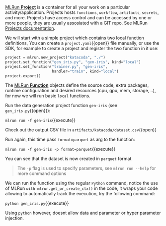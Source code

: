 [MLRun **Project**](https://docs.mlrun.org/en/latest/projects/overview.html) is a container for all your work on a particular activity/application. Projects hosts `functions`, `workflow`, 
`artifacts`, `secrets`, and more. Projects have access control and can be accessed by one or more people, they are usually assosiated with a GIT repo.
See MLRun [Projects documentation](https://docs.mlrun.org/en/latest/projects/overview.html).

We will start with a simple project which contains two local function definitions,
You can create a `project.yaml`{{open}} file manually, or use the SDK, for example to 
create a project and register the two function in it use:

```python
project = mlrun.new_project("katacoda", "./")
project.set_function("gen_iris.py", "gen-iris", kind="local")
project.set_function("trainer.py", "gen-iris", 
                     handler="train", kind="local")
project.export()
```

The [MLRun **Function**](https://docs.mlrun.org/en/latest/runtimes/functions.html) objects define the source code, 
extra packages, runtime configuration and desired resources (cpu, gpu, mem, storage, ..), for now we will run basic `local` functions.  

Run the data generation project function `gen-iris` (see `gen_iris.py`{{open}}):

`mlrun run -f gen-iris`{{execute}}

Check out the output CSV file in `artifacts/katacoda/dataset.csv`{{open}}

Run again, this time pass `format=parquet` as arg to the function:

`mlrun run -f gen-iris -p format=parquet`{{execute}}

You can see that the dataset is now created in `parquet` format

> The `-p` flag is used to specify parameters, see `mlrun run --help` for more command options

We can run the function using the regular `Python` command, notice the use of MLRun `with mlrun.get_or_create_ctx()` in the code, 
it wraps your code allowing to automatically track the execution, try the following command:

`python gen_iris.py`{{execute}}

Using `python` however, doesnt allow data and parameter or hyper parameter injection. 
